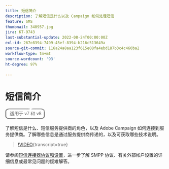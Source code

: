 ```yaml
---
title: 短信简介
description: 了解短信是什么以及 Campaign 如何处理短信
feature: SMS
thumbnail: 340957.jpg
jira: KT-9743
last-substantial-update: 2022-08-24T00:00:00Z
exl-id: 267e8394-7499-45ef-8394-b216c513649a
source-git-commit: 116a24a8aa123f615e08fa4ebd187b3c4c460ba2
workflow-type: tm+mt
source-wordcount: '93'
ht-degree: 97%

---
```


# 短信简介

![适用于 V7 和 V8](../assets/V7-V8-stamp.png)

了解短信是什么、短信服务提供商的角色，以及 Adobe Campaign 如何连接到服务提供商。了解哪些信息是通过服务提供商传递的，以及可获取哪些技术说明。

>[!VIDEO](https://video.tv.adobe.com/v/340957?quality=12&learn=on){transcript=true}

请参阅[短信连接器协议和设置](https://experienceleague.adobe.com/docs/campaign-classic/using/sending-messages/sending-messages-on-mobiles/sms-protocol.html?lang=zh-Hans#sending-messages)，进一步了解 SMPP 协议、有关外部帐户设置的详细信息或最常见问题的疑难解答。
